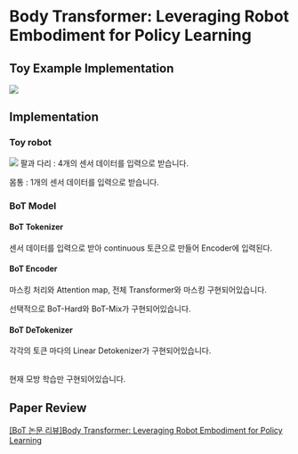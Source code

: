 # Body Transformer: Leveraging Robot Embodiment for Policy Learning
## Toy Example Implementation

![](https://velog.velcdn.com/images/tm011899/post/d97b60b9-5da7-4601-ba82-31f16a4969a6/image.png)
## Implementation

### Toy robot
![](https://velog.velcdn.com/images/tm011899/post/98fe346c-9b64-4041-a91a-a4875521ab9b/image.jpg)
팔과 다리 : 4개의 센서 데이터를 입력으로 받습니다.

몸통 : 1개의 센서 데이터를 입력으로 받습니다.

### BoT Model

#### BoT Tokenizer
센서 데이터를 입력으로 받아 continuous 토큰으로 만들어 Encoder에 입력된다.
#### BoT Encoder
마스킹 처리와 Attention map, 전체 Transformer와 마스킹 구현되어있습니다.

선택적으로 BoT-Hard와 BoT-Mix가 구현되어있습니다.
#### BoT DeTokenizer
각각의 토큰 마다의 Linear Detokenizer가 구현되어있습니다.


<br>
현재 모방 학습만 구현되어있습니다.

## Paper Review
[[BoT 논문 리뷰]Body Transformer: Leveraging Robot Embodiment for Policy Learning
](https://velog.io/@tm011899/Body-Transformer-Leveraging-Robot-Embodiment-for-Policy-Learning)